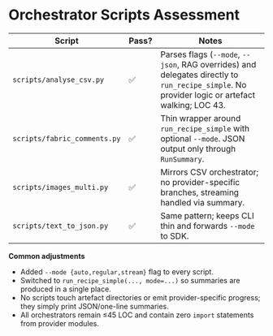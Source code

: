 # Orchestrator Scripts Assessment

| Script | Pass? | Notes |
|--------|-------|-------|
| `scripts/analyse_csv.py` | ✅ | Parses flags (`--mode`, `--json`, RAG overrides) and delegates directly to `run_recipe_simple`. No provider logic or artefact walking; LOC 43. |
| `scripts/fabric_comments.py` | ✅ | Thin wrapper around `run_recipe_simple` with optional `--mode`. JSON output only through `RunSummary`. |
| `scripts/images_multi.py` | ✅ | Mirrors CSV orchestrator; no provider-specific branches, streaming handled via summary. |
| `scripts/text_to_json.py` | ✅ | Same pattern; keeps CLI thin and forwards `--mode` to SDK. |

**Common adjustments**
- Added `--mode {auto,regular,stream}` flag to every script.
- Switched to `run_recipe_simple(..., mode=...)` so summaries are produced in a single place.
- No scripts touch artefact directories or emit provider-specific progress; they simply print JSON/one-line summaries.
- All orchestrators remain ≤45 LOC and contain zero `import` statements from provider modules.

